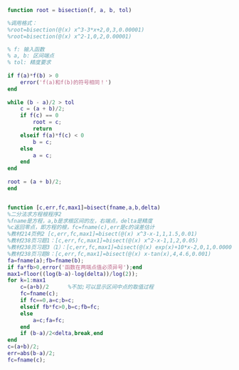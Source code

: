 ﻿```matlab
function root = bisection(f, a, b, tol)  

%调用格式：
%root=bisection(@(x) x^3-3*x+2,0,3,0.00001) 
%root=bisection(@(x) x^2-1,0,2,0.00001)

% f: 输入函数  
% a, b: 区间端点  
% tol: 精度要求  
  
if f(a)*f(b) > 0  
    error('f(a)和f(b)的符号相同！')  
end  
  
while (b - a)/2 > tol  
    c = (a + b)/2;  
    if f(c) == 0  
        root = c;  
        return  
    elseif f(a)*f(c) < 0  
        b = c;  
    else  
        a = c;  
    end  
end  
  
root = (a + b)/2;  
end


function [c,err,fc,max1]=bisect(fname,a,b,delta)
%二分法求方程根程序2
%fname是方程，a,b是求根区间的左，右端点，delta是精度
%c返回零点，即方程的根，fc=fname(c),err是c的误差估计
%教材214页例2 [c,err,fc,max1]=bisect(@(x) x^3-x-1,1,1.5,0.01)
%教材238页习题1：[c,err,fc,max1]=bisect(@(x) x^2-x-1,1,2,0.05)
%教材238页习题3（1）：[c,err,fc,max1]=bisect(@(x) exp(x)+10*x-2,0,1,0.00005)
%教材238页习题8：[c,err,fc,max1]=bisect(@(x) x-tan(x),4,4.6,0.001)
fa=fname(a);fb=fname(b);
if fa*fb>0,error('函数在两端点值必须异号');end
max1=floor((log(b-a)-log(delta))/log(2));
for k=1:max1
    c=(a+b)/2      %不加;可以显示区间中点的取值过程
    fc=fname(c);
    if fc==0,a=c;b=c;
    elseif fb*fc>0,b=c;fb=fc;
    else
        a=c;fa=fc;
    end
    if (b-a)/2<delta,break,end
end
c=(a+b)/2;
err=abs(b-a)/2;
fc=fname(c);
```
